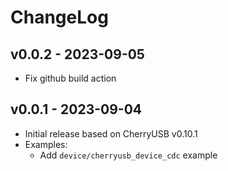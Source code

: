 # ChangeLog

## v0.0.2 - 2023-09-05

* Fix github build action

## v0.0.1 - 2023-09-04

* Initial release based on CherryUSB v0.10.1
* Examples:
    * Add `device/cherryusb_device_cdc` example
